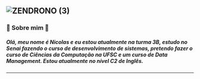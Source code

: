 ![ZENDRONO (3)](https://user-images.githubusercontent.com/102531193/226889297-f4778959-84f6-4c96-8b34-ccd0c7ba1a55.png)
----------------------------------------------------------------------------------------------------------------
### 🤔 Sobre mim 🤔
##### Olá, meu nome é Nicolas e eu estou atualmente na turma 3B, estudo no Senai fazendo o curso de desenvolvimento de sistemas, pretendo fazer o curso de Ciências da Computação na UFSC e um curso de Data Management. Estou atualmente no nível C2 de Inglês.

##### 
----------------------------------------------------------------------------------------------------------------

